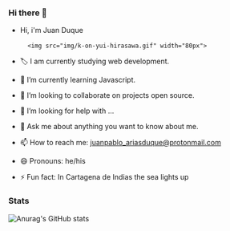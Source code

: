 ### Hi there 👋

- Hi, i'm Juan Duque 
    
        <img src="img/k-on-yui-hirasawa.gif" width="80px">
 
- 🏷 I am currently studying web development.
- 🌱 I’m currently learning Javascript.                         
- 👯 I’m looking to collaborate on projects open source.
- 🤔 I’m looking for help with ...
- 💬 Ask me about anything you want to know about me.
- 📫 How to reach me: juanpablo_ariasduque@protonmail.com
- 😄 Pronouns: he/his
- ⚡ Fun fact: In Cartagena de Indias the sea lights up

### Stats

![Anurag's GitHub stats](https://github-readme-stats.vercel.app/api?username=Boudgnosis&show_icons=true&theme=radical)







